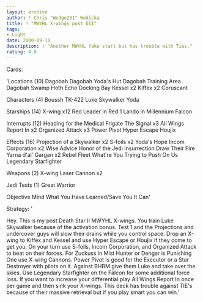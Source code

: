 ```yaml
---
layout: archive
author: ! Chris "Wedge231" Wodicka
title: ! "MWYHL X-wings post DII"
tags:
- Light
date: 2000-09-10
description: ! "Another MWYHL fake start but has trouble with Ties."
rating: 4.0
---
```

Cards: 

'Locations (10)
Dagobah
Dagobah Yoda's Hut
Dagobah Training Area
Dagobah Swamp
Hoth Echo Docking Bay
Kessel x2
Kiffex x2
Coruscant

Characters (4)
Boussh
TK-422
Luke Skywalker
Yoda

Starships (14)
X-wing x12
Red Leader in Red 1
Lando in Millennium Falcon

Interrupts (12)
Heading for the Medical Frigate
The Signal x3
All Wings Report In x2
Organized Attack x3
Power Pivot
Hyper Escape
Houjix

Effects (16)
Projection of a Skywalker x2
S-foils x2
Yoda's Hope
Incom Corporation x2
Wise Advice
Honor of the Jedi
Insurrection
Draw Their Fire
Yarna d'al' Gargan x2
Rebel Fleet
What're You Trying to Push On Us
Legendary Starfighter

Weapons (2)
X-wing Laser Cannon x2

Jedi Tests (1)
Great Warrior

Objective
Mind What You Have Learned/Save You It Can'

Strategy: '

Hey. This is my post Death Star II MWYHL X-wings. You train Luke Skywalker because of the activation bonus. Test 1 and the Projections and undercover guys will slow their drains while you control space. Drop an X-wing to Kiffex and Kessel and use Hyper Escape or Houjix if they come to get you. On your turn use S-foils, Incom Corporation, and Organized Attack to beat on their forces. For Zuckuss in Mist Hunter or Dengar is Punishing One use X-wing Cannons. Power Pivot is good for the Executor or a Star Destroyer with pilots on it. Against BHBM give them Luke and take over the skies. Use Legendary Starfighter on the Falcon for some additional force loss. If you want to increase your differential play All Wings Report In once per game and then sink your X-wings. This deck has trouble against TIE's because of their massive retrieval but if you play smart you can win.'